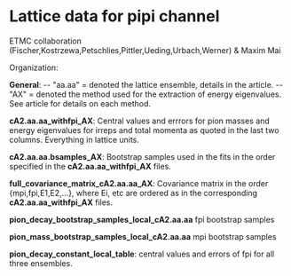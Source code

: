 Lattice data for pipi channel
=============================
ETMC collaboration (Fischer,Kostrzewa,Petschlies,Pittler,Ueding,Urbach,Werner) & Maxim Mai

Organization:

**General**:
-- "aa.aa" = denoted the lattice ensemble, details in the article.
-- "AX" = denoted the method used for the extraction of energy eigenvalues. See article for details on each method.

**cA2.aa.aa_withfpi_AX**:
Central values and errrors for pion masses and energy eigenvalues for irreps and total momenta as quoted in the last two columns. Everything in lattice units.

**cA2.aa.aa.bsamples_AX**:
Bootstrap samples used in the fits in the order specified in the **cA2.aa.aa_withfpi_AX** files.

**full_covariance_matrix_cA2.aa.aa_AX**:
Covariance matrix in the order {mpi,fpi,E1,E2,...}, where Ei, etc are ordered as in the corresponding **cA2.aa.aa_withfpi_AX** files.

**pion_decay_bootstrap_samples_local_cA2.aa.aa**
fpi bootstrap samples

**pion_mass_bootstrap_samples_local_cA2.aa.aa**
mpi bootstrap samples

**pion_decay_constant_local_table**:
central values and errors of fpi for all three ensembles.
